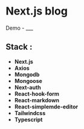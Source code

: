 # Next.js blog

Demo - ___

## Stack : 
+ **Next.js**
+ **Axios**
+ **Mongodb**
+ **Mongoose**
+ **Next-auth**
+ **React-hook-form**
+ **React-markdown**
+ **React-simplemde-editor**
+ **Tailwindcss**
+ **Typescript**
